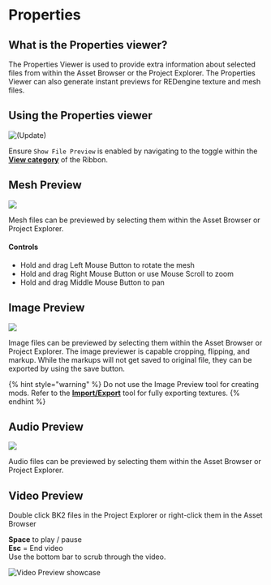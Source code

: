 # Properties

## What is the Properties viewer?

The Properties Viewer is used to provide extra information about selected files from within the Asset Browser or the Project Explorer. The Properties Viewer can also generate instant previews for REDengine texture and mesh files.

## Using the Properties viewer

![(Update)](../../.gitbook/assets/8.2\_ribbon\_show\_file\_preview.png)

Ensure `Show File Preview` is enabled by navigating to the toggle within the [**View category**](../ribbon/view.md) of the Ribbon.

## Mesh Preview

![](../../.gitbook/assets/8.2\_properties\_mesh\_preview\_example.png)

Mesh files can be previewed by selecting them within the Asset Browser or Project Explorer.

#### Controls

* Hold and drag Left Mouse Button to rotate the mesh
* Hold and drag Right Mouse Button or use Mouse Scroll to zoom
* Hold and drag Middle Mouse Button to pan

## Image Preview

![](<../../.gitbook/assets/8.2\_properties\_image\_preview\_generic (1).png>)

Image files can be previewed by selecting them within the Asset Browser or Project Explorer. The image previewer is capable cropping, flipping, and markup. While the markups will not get saved to original file, they can be exported by using the save button.

{% hint style="warning" %}
Do not use the Image Preview tool for creating mods. Refer to the [**Import/Export**](import-export/textures.md#exporting-textures) tool for fully exporting textures.
{% endhint %}

## Audio Preview

![](../../.gitbook/assets/8.2\_properties\_audio\_preview\_generic.png)

Audio files can be previewed by selecting them within the Asset Browser or Project Explorer.

## Video Preview

Double click BK2 files in the Project Explorer or right-click them in the Asset Browser

**Space** to play / pause\
**Esc** = End video\
Use the bottom bar to scrub through the video.

![Video Preview showcase](../../.gitbook/assets/8.2\_video\_preview\_gamestart.png)





